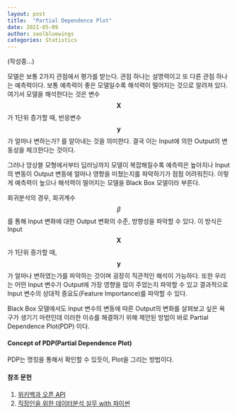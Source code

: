 ```yaml
---
layout: post
title:  "Partial Dependence Plot"
date: 2021-05-09
author: seolbluewings
categories: Statistics
---
```


(작성중...)

모델은 보통 2가지 관점에서 평가를 받는다. 관점 하나는 설명력이고 또 다른 관점 하나는 예측력이다. 보통 예측력이 좋은 모델일수록 해석력이 떨어지는 것으로 알려져 있다. 여기서 모델을 해석한다는 것은 변수 $$\mathbf{X}$$가 1단위 증가할 때, 반응변수 $$\mathbf{y}$$가 얼마나 변하는가? 를 알아내는 것을 의미한다. 결국 이는 Input에 의한 Output의 변동성을 체크한다는 것이다.

그러나 앙상블 모형에서부터 딥러닝까지 모델이 복잡해질수록 예측력은 높아지나 Input의 변동이 Output 변동에 얼마나 영향을 미쳤는지를 파악하기가 점점 어려워진다. 이렇게 예측력이 높으나 해석력이 떨어지는 모델을 Black Box 모델이라 부른다.

회귀분석의 경우, 회귀계수 $$\beta$$를 통해 Input 변화에 대한 Output 변화의 수준, 방향성을 파악할 수 있다. 이 방식은 Input $$\mathbf{X}$$가 1단위 증가할 때, $$\mathbf{y}$$가 얼마나 변하였는가를 파악하는 것이며 굉장히 직관적인 해석이 가능하다. 또한 우리는 어떤 Input 변수가 Output에 가장 영향을 많이 주었는지 파악할 수 있고 결과적으로 Input 변수의 상대적 중요도(Feature Importance)를 파악할 수 있다.

Black Box 모델에서도 Input 변수의 변동에 따른 Output의 변화를 살펴보고 싶은 욕구가 생기기 마련인데 이러한 이슈를 해결하기 위해 제안된 방법이 바로 Partial Dependence Plot(PDP) 이다.

#### Concept of PDP(Partial Dependence Plot)

PDP는 명칭을 통해서 확인할 수 있듯이, Plot을 그리는 방법이다.


#### 참조 문헌
1. [위키백과 오픈 API](https://ko.wikipedia.org/wiki/%EC%98%A4%ED%94%88_API) <br>
2. [직장인을 위한 데이터분석 실무 with 파이썬](https://wikibook.co.kr/playwithdata/)
